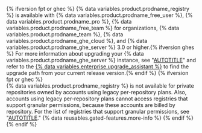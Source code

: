 {% ifversion fpt or ghec %}
{% data variables.product.prodname_registry %} is available with {% data variables.product.prodname_free_user %}, {% data variables.product.prodname_pro %}, {% data variables.product.prodname_free_team %} for organizations, {% data variables.product.prodname_team %}, {% data variables.product.prodname_ghe_cloud %}, and {% data variables.product.prodname_ghe_server %} 3.0 or higher.{% ifversion ghes %} For more information about upgrading your {% data variables.product.prodname_ghe_server %} instance, see "[AUTOTITLE](/admin/overview/about-upgrades-to-new-releases)" and refer to the [{% data variables.enterprise.upgrade_assistant %}](https://support.github.com/enterprise/server-upgrade) to find the upgrade path from your current release version.{% endif %}
{% ifversion fpt or ghec %}
<br>{% data variables.product.prodname_registry %} is not available for private repositories owned by accounts using legacy per-repository plans. Also, accounts using legacy per-repository plans cannot access registries that support granular permissions, because these accounts are billed by repository. For the list of registries that support granular permissions, see "[AUTOTITLE](/packages/learn-github-packages/about-permissions-for-github-packages#granular-permissions-for-userorganization-scoped-packages)." {% data reusables.gated-features.more-info %}
{% endif %}
{% endif %}
